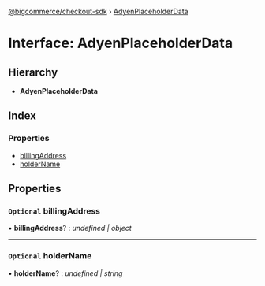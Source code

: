 [@bigcommerce/checkout-sdk](../README.md) › [AdyenPlaceholderData](adyenplaceholderdata.md)

# Interface: AdyenPlaceholderData

## Hierarchy

* **AdyenPlaceholderData**

## Index

### Properties

* [billingAddress](adyenplaceholderdata.md#optional-billingaddress)
* [holderName](adyenplaceholderdata.md#optional-holdername)

## Properties

### `Optional` billingAddress

• **billingAddress**? : *undefined | object*

___

### `Optional` holderName

• **holderName**? : *undefined | string*
